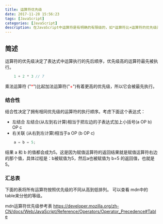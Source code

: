 ```yaml
---
title: 运算符优先级
date: 2017-11-28 15:56:23
tags: [JavaScript]
categories: [JavaScript]
description: 在JavaScript中运算符是有明确的有限级的，如*运算符比+运算符的优先级高，如果想让+运算符的优先级超过*运算符，可以在+外层嵌套一个()符号，他的优先级就是高于*运算符的
---
```

## 简述
运算符的优先级决定了表达式中运算执行的先后顺序，优先级高的运算符最先被执行。
```javascript
    1 + 2 * 3 // 7
```
<font color="red"></font>
乘法运算符 ("<font color="red">*</font>")比起加法运算符("<font color="red">+</font>")有着更高的优先级，所以它会被最先执行。
### 结合性
结合性决定了拥有相同优先级的运算符的执行顺序。考虑下面这个表达式：
- 左结合
左结合(从左到右计算)相当于把左边的子表达式加上小括号(a OP b) OP c
- 右关联
(从右到左计算)相当于a OP (b OP c)
```javascript
    a = b = 5;
```
结果 a 和 b 的值都会成为5。这是因为赋值运算符的返回结果就是赋值运算符右边的那个值，具体过程是：b被赋值为5，然后a也被赋值为 b=5 的返回值，也就是5。
### 汇总表
下面的表将所有运算符按照优先级的不同从高到低排列。
可以查看 mdn中的 table来分他的等级。

mdn运算符优先级参考表 <https://developer.mozilla.org/zh-CN/docs/Web/JavaScript/Reference/Operators/Operator_Precedence#Table>